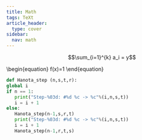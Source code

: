 ```yaml
---
title: Math
tags: TeXt
article_header:
  type: cover
sidebar:
  nav: math
---
```


$$\sum_{i=1}^{k} a_i = y$$

\begin{equation}
    f(x)=1
\end{equation}

```python
def Hanota_step (n,s,t,r):
global i
if n == 1:
   print("Step-%03d: #%d %c -> %c"%(i,n,s,t))
   i = i + 1
else:
   Hanota_step(n-1,s,r,t)
   print("Step-%03d: #%d %c -> %c"%(i,n,s,t))
   i = i + 1
   Hanota_step(n-1,r,t,s)
 ```
